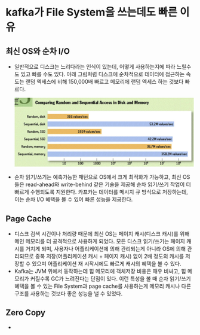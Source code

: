 # kafka가 File System을 쓰는데도 빠른 이유

## 최신 OS와 순차 I/O

- 일반적으로 디스크는 느리다라는 인식이 있는데, 어떻게 사용하는지에 따라 느릴수도 있고 빠를 수도 있다. 아래 그림처럼 디스크에 순차적으로 데이터에 접근하는 속도는 랜덤 엑세스에 비해 150,000배 빠르고 메모리에 랜덤 엑세스 하는 것보다 빠르다.

  <img src="https://github.com/programmer-sjk/TIL/blob/main/images/devops/disk_io_performance.png" width="500">

- 순차 읽기/쓰기는 예측가능한 패턴으로 OS에서 크게 최적화가 가능하고, 최신 OS들은 read-ahead와 write-behind 같은 기술을 제공해 순차 읽기/쓰기 작업이 더 빠르게 수행되도록 지원한다. 카프카는 데이터를 메시지 큐 방식으로 저장하는데, 이는 순차 I/O 혜택을 볼 수 있어 빠른 성능을 제공한다.

## Page Cache

- 디스크 검색 시간이나 처리량 때문에 최신 OS는 페이지 캐시(디스크 캐시)를 위해 메인 메모리를 더 공격적으로 사용하게 되었다. 모든 디스크 읽기/쓰기는 페이지 캐시를 거치게 되며, 사용자나 어플리케이션에 의해 관리되는게 아니라 OS에 의해 관리되므로 중복 저장(어플리케이션 캐시 + 페이지 캐시) 없이 2배 정도의 캐시를 저장할 수 있으며 어플리케이션 재 시작시에도 빠르게 캐시의 혜택을 볼 수 있다.
- Kafka는 JVM 위에서 동작하는데 힙 메모리에 객체저장 비용은 매우 비싸고, 힙 메모리가 커질수록 GC가 느려진다는 단점이 있다. 이런 특성을 볼 때 순차 읽기/쓰기 혜택을 볼 수 있는 File System과 page cache를 사용하는게 메모리 캐시나 다른 구조를 사용하는 것보다 좋은 성능을 낼 수 있었다.

## Zero Copy

- 
